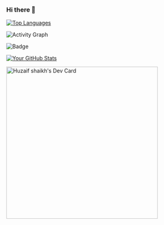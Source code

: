 ### Hi there 👋
<!--
**huzaifsk/huzaifsk** is a ✨ _special_ ✨ repository because its `README.md` (this file) appears on your GitHub profile.

Here are some ideas to get you started:

- 🔭 I’m currently working on ...
- 🌱 I’m currently learning ...
- 👯 I’m looking to collaborate on ...
- 🤔 I’m looking for help with ...
- 💬 Ask me about ...
- 📫 How to reach me: ...
- 😄 Pronouns: ...
- ⚡ Fun fact: ...
-->
[![Top Languages](https://github-readme-stats.vercel.app/api/top-langs/?username=huzaifsk&layout=compact)](https://github.com/huzaifsk)

![Activity Graph](https://activity-graph.herokuapp.com/graph?username=huzaifsk)

![Badge](https://img.shields.io/badge/Badge-Label-brightgreen)

[![Your GitHub Stats](https://github-readme-stats.vercel.app/api?username=huzaifsk&show_icons=true&theme=radical)](https://github.com/huzaifsk)

<a href="https://app.daily.dev/huzaifshaikh"><img src="https://api.daily.dev/devcards/5237361a65144f788955ed98c1325ff3.png?r=r8n" width="400" alt="Huzaif shaikh's Dev Card"/></a>

